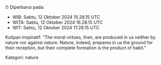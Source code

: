 ⏰ Diperbarui pada:
- WIB: Sabtu, 12 Oktober 2024 15.28.15 UTC
- WITA: Sabtu, 12 Oktober 2024 16.28.15 UTC
- WIT: Sabtu, 12 Oktober 2024 17.28.15 UTC

Kutipan Inspiratif:
"The moral virtues, then, are produced in us neither by nature nor against nature. Nature, indeed, prepares in us the ground for their reception, but their complete formation is the product of habit."


Kategori: nature

